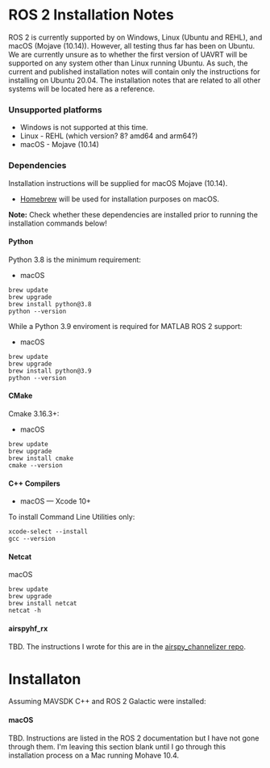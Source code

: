 # ROS 2 Installation Notes 

ROS 2 is currently supported by on Windows, Linux (Ubuntu and REHL), and macOS (Mojave (10.14)). 
However, all testing thus far has been on Ubuntu. We are currently unsure as to whether the 
first version of UAVRT will be supported on any system other than Linux running Ubuntu. 
As such, the current and published installation notes will contain only the instructions for 
installing on Ubuntu 20.04. The installation notes that are related to all other systems 
will be located here as a reference. 

### Unsupported platforms

- Windows is not supported at this time.
- Linux - REHL (which version? 8? amd64 and arm64?)
- macOS - Mojave (10.14)

### Dependencies

Installation instructions will be supplied for macOS Mojave (10.14).

- [Homebrew](https://brew.sh/) will be used for installation purposes on macOS.

**Note:** Check whether these dependencies are installed prior to running the installation commands below!

#### Python

Python 3.8 is the minimum requirement:

- macOS

```
brew update
brew upgrade
brew install python@3.8
python --version
```

While a Python 3.9 enviroment is required for MATLAB ROS 2 support:

- macOS

```
brew update
brew upgrade
brew install python@3.9
python --version
```

#### CMake

Cmake 3.16.3+:

- macOS

```
brew update
brew upgrade
brew install cmake
cmake --version
```

#### C++ Compilers

- macOS — Xcode 10+

To install Command Line Utilities only:

```
xcode-select --install
gcc --version
```

#### Netcat

macOS

```
brew update
brew upgrade
brew install netcat
netcat -h
```

#### airspyhf_rx

TBD. The instructions I wrote for this are in the [airspy_channelizer repo](https://github.com/dynamic-and-active-systems-lab/airspyhf_channelize#installing-airspyhf_rx). 

# Installaton 

Assuming MAVSDK C++ and ROS 2 Galactic were installed: 

#### macOS

TBD. Instructions are listed in the ROS 2 documentation but I have not gone through them. I'm leaving this section blank until I go through this installation process on a Mac running Mohave 10.4.

